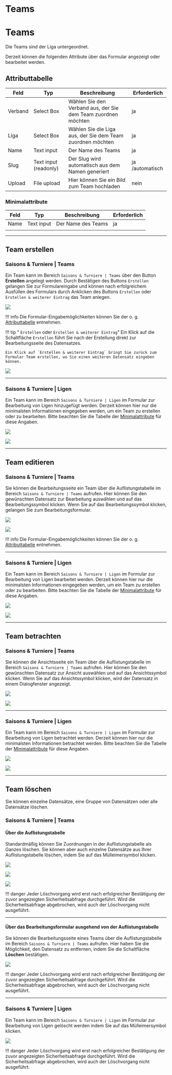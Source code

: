 # Teams
# Teams

Die Teams sind der Liga untergeordnet.

Derzeit können die folgenden Attribute über das Formular angezeigt oder bearbeitet werden.

## Attributtabelle

| Feld    | Typ                   | Beschreibung                                                  | Erforderlich    |
| ------- | --------------------- | ------------------------------------------------------------- | --------------- |
| Verband | Select Box            | Wählen Sie den Verband aus, der Sie dem Team zuordnen möchten | ja              |
| Liga    | Select Box            | Wählen Sie die Liga aus, der Sie dem Team zuordnen möchten    | ja              |
| Name    | Text input            | Der Name des Teams                                            | ja              |
| Slug    | Text input (readonly) | Der Slug wird automatisch aus dem Namen generiert             | ja /automatisch |
| Upload  | File upload           | Hier können Sie ein Bild zum Team hochladen                   | nein            |

### Minimalattribute

| Feld | Typ        | Beschreibung       | Erforderlich |
| ---- | ---------- | ------------------ | ------------ |
| Name | Text input | Der Name des Teams | ja           |
|      |            |                    |              |

---

## Team erstellen

### Saisons & Turniere | Teams

Ein Team kann im Bereich `Saisons & Turniere | Teams` über den Button **Erstellen** angelegt werden. Durch Bestätigen des Buttons `Erstellen` gelangen Sie zur Formulareingabe und können nach erfolgreichem Ausfüllen des Formulars durch Anklicken des Buttons `Erstellen` oder `Erstellen & weiterer Eintrag` das Team anlegen.

![](../assets/teams.png)

!!! info
	Die Formular-Eingabemöglichkeiten können Sie der o. g. [Attributtabelle](#attributtabelle) entnehmen.

!!! tip " `Erstellen` oder `Erstellen & weiterer Eintrag`"
	Ein Klick auf die Schaltfläche `Erstellen` führt Sie nach der Erstellung direkt zur Bearbeitungsseite des Datensatzes.

	Ein Klick auf `Erstellen & weiterer Eintrag` bringt Sie zurück zum Formular Team erstellen, wo Sie einen weiteren Datensatz eingeben können.

![](../assets/create_and_create_another.png)

---

### Saisons & Turniere | Ligen

Ein Team kann im Bereich `Saisons & Turniere | Ligen` im Formular zur Bearbeitung von Ligen hinzugefügt werden. Derzeit können hier nur die minimalsten Informationen eingegeben werden, um ein Team zu erstellen oder zu bearbeiten. Bitte beachten Sie die Tabelle der  [Minimalattribute](#minimalattribute) für diese Angaben.

![](../assets/leagues_create_edit_view_team_minimal.png)

![](../assets/league_create_team_minimal.png)

---

## Team editieren

### Saisons & Turniere | Teams

Sie können die Bearbeitungsseite ein Team über die Auflistungstabelle im Bereich  `Saisons & Turniere | Teams` aufrufen. Hier können Sie den gewünschten Datensatz zur Bearbeitung auswählen und auf das Bearbeitungssymbol klicken. Wenn Sie auf das Bearbeitungssymbol klicken, gelangen Sie zum Bearbeitungsformular.

![](../assets/edit.png)

![](../assets/teams_index.png)

!!! info
	Die Formular-Eingabemöglichkeiten können Sie der o. g. [Attributtabelle](#attributtabelle) entnehmen.
	
---

### Saisons & Turniere | Ligen

Ein Team kann im Bereich `Saisons & Turniere | Ligen` im Formular zur Bearbeitung von Ligen bearbeitet werden. Derzeit können hier nur die minimalsten Informationen eingegeben werden, um ein Team zu erstellen oder zu bearbeiten. Bitte beachten Sie die Tabelle der  [Minimalattribute](#minimalattribute) für diese Angaben.

![](../assets/leagues_create_edit_view_team_minimal.png)

![](../assets/league_edit_team_minimal.png)

---

## Team betrachten

### Saisons & Turniere | Teams

Sie können die Ansichtsseite ein Team über die Auflistungstabelle im Bereich `Saisons & Turniere | Teams` aufrufen. Hier können Sie den gewünschten Datensatz zur Ansicht auswählen und auf das Ansichtssymbol klicken. Wenn Sie auf das Ansichtssymbol klicken, wird der Datensatz in einem Dialogfenster angezeigt.

![](../assets/view.png)

![](../assets/teams_index.png)

---

### Saisons & Turniere | Ligen

Ein Team kann im Bereich `Saisons & Turniere | Ligen` im Formular zur Bearbeitung von Ligen betrachtet werden. Derzeit können hier nur die minimalsten Informationen betrachtet werden. Bitte beachten Sie die Tabelle der  [Minimalattribute](#minimalattribute) für diese Angaben.

![](../assets/leagues_create_edit_view_team_minimal.png)

![](../assets/league_view_team_minimal.png)

---

## Team löschen

Sie können einzelne Datensätze, eine Gruppe von Datensätzen oder alle Datensätze löschen.

### Saisons & Turniere | Teams

#### Über die Auflistungstabelle

Standardmäßig können Sie Zuordnungen in der Auflistungstabelle als Ganzes löschen. Sie können aber auch einzelne Datensätze aus Ihrer Auflistungstabelle löschen, indem Sie auf das Mülleimersymbol klicken.

![](../assets/delete_icon.png)

![](../assets/delete_selected.png)

![](../assets/select_all.png)

!!! danger
	Jeder Löschvorgang wird erst nach erfolgreicher Bestätigung der zuvor angezeigten Sicherheitsabfrage durchgeführt. Wird die Sicherheitsabfrage abgebrochen, wird auch der Löschvorgang nicht ausgeführt.

---

#### Über das Bearbeitungsformular ausgehend von der Auflistungstabelle

Sie können die Bearbeitungsseite eines Teams über die Auflistungstabelle im Bereich  `Saisons & Turniere | Teams` aufrufen.  Hier haben Sie die Möglichkeit, den Datensatz zu entfernen, indem Sie die Schaltfläche **Löschen** bestätigen.

![](../assets/delete_button.png)

!!! danger
	Jeder Löschvorgang wird erst nach erfolgreicher Bestätigung der zuvor angezeigten Sicherheitsabfrage durchgeführt. Wird die Sicherheitsabfrage abgebrochen, wird auch der Löschvorgang nicht ausgeführt.

---

### Saisons & Turniere | Ligen

Ein Team kann im Bereich `Saisons & Turniere | Ligen` im Formular zur Bearbeitung von Ligen gelöscht werden indem Sie auf das Mülleimersymbol klicken.

![](../assets/leagues_create_edit_view_team_minimal.png)

!!! danger
	Jeder Löschvorgang wird erst nach erfolgreicher Bestätigung der zuvor angezeigten Sicherheitsabfrage durchgeführt. Wird die Sicherheitsabfrage abgebrochen, wird auch der Löschvorgang nicht ausgeführt.


